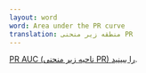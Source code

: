 ```yaml
---
layout: word
word: Area under the PR curve
translation: منطقه زیر منحنی PR
---
```


[PR AUC (ناحیه زیر منحنی PR) را ببینید](</p/pr_auc_(area_under_the_pr_curve)/>).
